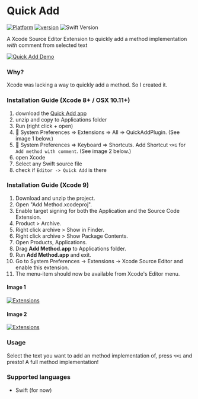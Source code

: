# Quick Add
[![Platform](https://img.shields.io/cocoapods/p/Typist.svg?style=flat)](https://github.com/funky-monkey/QuickAdd)
[![version](https://img.shields.io/badge/version-1.0-brightgreen.svg)](https://github.com/funky-monkey/QuickAdd)
![Swift Version](https://img.shields.io/badge/swift-3.0-orange.svg?style=flat)

A Xcode Source Editor Extension to quickly add a method implementation _with_ comment from selected text

[![Quick Add Demo](Assets/quickAddMethodPlugin.gif)]()

### Why? 
Xcode was lacking a way to quickly add a method. So I created it.

### Installation Guide (Xcode 8+ / OSX 10.11+)

1. download the [Quick Add app](https://github.com/funky-monkey/QuickAdd/blob/master/release/QuickAddPlugin.zip)
2. unzip and copy to Applications folder
3. Run (right click + open)
4.  System Preferences ⇒ Extensions ⇒ All ⇒ QuickAddPlugin. (See image 1 below.)
5.  System Preferences ⇒ Keyboard ⇒ Shortcuts. Add Shortcut `⌥⌘i` for `Add method with comment`. (See image 2 below.)
6. open Xcode
7. Select any Swift source file
8. check if `Editor -> Quick Add` is there 

### Installation Guide (Xcode 9)

1. Download and unzip the project.
2. Open "Add Method.xcodeproj".
3. Enable target signing for both the Application and the Source Code Extension.
4. Product > Archive.
5. Right click archive > Show in Finder.
6. Right click archive > Show Package Contents.
7. Open Products, Applications.
8. Drag **Add Method.app** to Applications folder.
9. Run **Add Method.app** and exit.
10. Go to System Preferences -> Extensions -> Xcode Source Editor and enable this extension.
11. The menu-item should now be available from Xcode's Editor menu.

#### Image 1

[![Extensions](Assets/extension.png)]()


#### Image 2

[![Extensions](Assets/shortcut.png)]()

### Usage
Select the text you want to add an method implementation of, press `⌥⌘i` and presto! A full method implementation!

### Supported languages
- Swift (for now)
